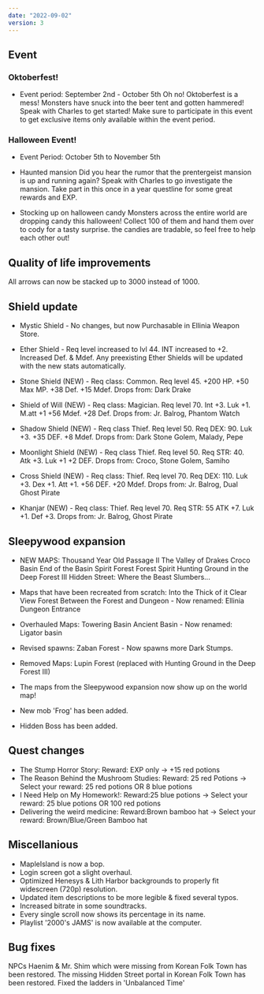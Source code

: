 ```yaml
---
date: "2022-09-02"
version: 3
---
```

## Event
### Oktoberfest!
- Event period: September 2nd - October 5th
Oh no! Oktoberfest is a mess! Monsters have snuck into the beer tent and gotten hammered!
Speak with Charles to get started!
Make sure to participate in this event to get exclusive items only available within the event period.

### Halloween Event!
- Event Period: October 5th to November 5th
- Haunted mansion
Did you hear the rumor that the prentergeist mansion is up and running again?
Speak with Charles to go investigate the mansion.
Take part in this once in a year questline for some great rewards and EXP.

- Stocking up on halloween candy
Monsters across the entire world are dropping candy this halloween!
Collect 100 of them and hand them over to cody for a tasty surprise.
the candies are tradable, so feel free to help each other out!

## Quality of life improvements
All arrows can now be stacked up to 3000 instead of 1000.

## Shield update
- Mystic Shield - No changes, but now Purchasable in Ellinia Weapon Store.

- Ether Shield - Req level increased to lvl 44. INT increased to +2. Increased Def. & Mdef.
Any preexisting Ether Shields will be updated with the new stats automatically.

- Stone Shield (NEW) - Req class: Common. Req level 45. +200 HP. +50 Max MP. +38 Def. +15 Mdef.
Drops from: Dark Drake

- Shield of Will (NEW) - Req class: Magician. Req level 70. Int +3. Luk +1. M.att +1 +56 Mdef. +28 Def. 
Drops from: Jr. Balrog, Phantom Watch

- Shadow Shield (NEW) - Req class Thief. Req level 50. Req DEX: 90. Luk +3. +35 DEF. +8 Mdef.
Drops from: Dark Stone Golem, Malady, Pepe

- Moonlight Shield (NEW) - Req class Thief. Req level 50. Req STR: 40. Atk +3. Luk +1 +2 DEF.
Drops from: Croco, Stone Golem, Samiho

- Cross Shield (NEW) - Req class: Thief. Req level 70. Req DEX: 110. Luk +3. Dex +1. Att +1. +56 DEF. +20 Mdef.
Drops from: Jr. Balrog, Dual Ghost Pirate

- Khanjar (NEW) - Req class: Thief. Req level 70. Req STR: 55 ATK +7. Luk +1. Def +3.
Drops from: Jr. Balrog, Ghost Pirate

## Sleepywood expansion
- NEW MAPS:
Thousand Year Old Passage II
The Valley of Drakes
Croco Basin
End of the Basin
Spirit Forest
Forest Spirit
Hunting Ground in the Deep Forest III
Hidden Street: Where the Beast Slumbers...

- Maps that have been recreated from scratch:
Into the Thick of it
Clear View Forest
Between the Forest and Dungeon - Now renamed: Ellinia Dungeon Entrance

- Overhauled Maps:
Towering Basin
Ancient Basin - Now renamed: Ligator basin

- Revised spawns:
Zaban Forest - Now spawns more Dark Stumps.

- Removed Maps:
Lupin Forest (replaced with Hunting Ground in the Deep Forest III)

- The maps from the Sleepywood expansion now show up on the world map!
- New mob 'Frog' has been added.
- Hidden Boss has been added.

## Quest changes
- The Stump Horror Story: Reward: EXP only -> +15 red potions
- The Reason Behind the Mushroom Studies: Reward: 25 red Potions -> Select your reward: 25 red potions OR 8 blue potions
- I Need Help on My Homework!: Reward:25 blue potions -> Select your reward: 25 blue potions OR 100 red potions
- Delivering the weird medicine: Reward:Brown bamboo hat -> Select your reward: Brown/Blue/Green Bamboo hat

## Miscellanious
- MapleIsland is now a bop.
- Login screen got a slight overhaul.
- Optimized Henesys & Lith Harbor backgrounds to properly fit widescreen (720p) resolution.
- Updated item descriptions to be more legible & fixed several typos.
- Increased bitrate in some soundtracks.
- Every single scroll now shows its percentage in its name.
- Playlist '2000's JAMS' is now available at the computer.

## Bug fixes
NPCs Haenim & Mr. Shim which were missing from Korean Folk Town has been restored.
The missing Hidden Street portal in Korean Folk Town has been restored.
Fixed the ladders in 'Unbalanced Time'
